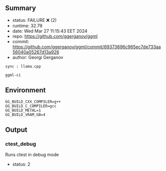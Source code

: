 ## Summary

- status:  FAILURE ❌ (2)
- runtime: 32.79
- date:    Wed Mar 27 11:15:43 EET 2024
- repo:    https://github.com/ggerganov/ggml
- commit:  https://github.com/ggerganov/ggml/commit/69373696c965ec7de733aa56040a05267d13a926
- author:  Georgi Gerganov
```
sync : llama.cpp

ggml-ci
```

## Environment

```
GG_BUILD_CXX_COMPILER=g++
GG_BUILD_C_COMPILER=gcc
GG_BUILD_METAL=1
GG_BUILD_VRAM_GB=4
```

## Output

### ctest_debug

Runs ctest in debug mode
- status: 2
```

```

